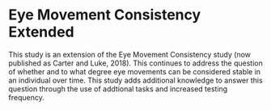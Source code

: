 # Eye Movement Consistency Extended

This study is an extension of the Eye Movement Consistency study (now published as <a html="http://web.b.ebscohost.com/ehost/pdfviewer/pdfviewer?vid=1&sid=a79bf3f3-f687-4769-b60d-7d4eb6fd8426%40pdc-v-sessmgr06">Carter and Luke, 2018</a>). This continues to address the question of whether and to what degree eye movements can be considered stable in an individual over time. This study adds additional knowledge to answer this question through the use of addtional tasks and increased testing frequency. 
